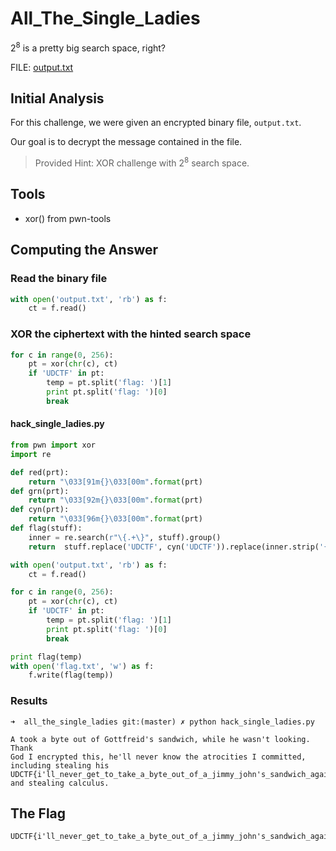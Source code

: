 # All_The_Single_Ladies
2<sup>8</sup> is a pretty big search space, right?

FILE: [output.txt](https://raw.githubusercontent.com/kkatayama/ctf_class/master/crypto/all_the_single_ladies/output.txt)

## Initial Analysis 
For this challenge, we were given an encrypted binary file, `output.txt`.

Our goal is to decrypt the message contained in the file.
> Provided Hint: XOR challenge with 2<sup>8</sup> search space.

## Tools 
* xor() from pwn-tools


## Computing the Answer 

### Read the binary file
```python
with open('output.txt', 'rb') as f:
    ct = f.read()
```

### XOR the ciphertext with the hinted search space
```python
for c in range(0, 256):
    pt = xor(chr(c), ct)
    if 'UDCTF' in pt:
        temp = pt.split('flag: ')[1]
        print pt.split('flag: ')[0]
        break
```

#### hack_single_ladies.py
```python
from pwn import xor
import re

def red(prt):
    return "\033[91m{}\033[00m".format(prt)
def grn(prt):
    return "\033[92m{}\033[00m".format(prt)
def cyn(prt):
    return "\033[96m{}\033[00m".format(prt)
def flag(stuff):
    inner = re.search(r"\{.+\}", stuff).group()
    return  stuff.replace('UDCTF', cyn('UDCTF')).replace(inner.strip('{}'), red(inner.strip('{}'))).replace('{', grn('{')).replace('}', grn('}'))

with open('output.txt', 'rb') as f:
    ct = f.read()

for c in range(0, 256):
    pt = xor(chr(c), ct)
    if 'UDCTF' in pt:
        temp = pt.split('flag: ')[1]
        print pt.split('flag: ')[0]
        break

print flag(temp)
with open('flag.txt', 'w') as f:
    f.write(flag(temp))

```

### Results
```Mask
➜  all_the_single_ladies git:(master) ✗ python hack_single_ladies.py

A took a byte out of Gottfreid's sandwich, while he wasn't looking. Thank
God I encrypted this, he'll never know the atrocities I committed, including stealing his
UDCTF{i'll_never_get_to_take_a_byte_out_of_a_jimmy_john's_sandwich_again_RIP_Jimmy_Johns} and stealing calculus.
```

## The Flag 
```ObjectScript
UDCTF{i'll_never_get_to_take_a_byte_out_of_a_jimmy_john's_sandwich_again_RIP_Jimmy_Johns}
```
